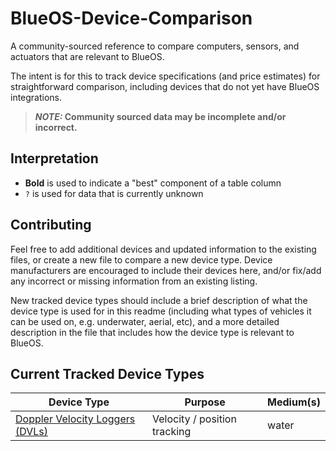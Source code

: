 # BlueOS-Device-Comparison
A community-sourced reference to compare computers, sensors, and actuators that are relevant to BlueOS.

The intent is for this to track device specifications (and price estimates) for straightforward comparison, including devices that do not yet have BlueOS integrations.

> ***NOTE:* Community sourced data may be incomplete and/or incorrect.**

## Interpretation
- **Bold** is used to indicate a "best" component of a table column
- `?` is used for data that is currently unknown

## Contributing
Feel free to add additional devices and updated information to the existing files, or create a new file to compare a new device type. Device manufacturers are encouraged to include their devices here, and/or fix/add any incorrect or missing information from an existing listing.

New tracked device types should include a brief description of what the device type is used for in this readme (including what types of vehicles it can be used on, e.g. underwater, aerial, etc), and a more detailed description in the file that includes how the device type is relevant to BlueOS.

## Current Tracked Device Types

| Device Type | Purpose | Medium(s) |
|---|---|---|
[Doppler Velocity Loggers (DVLs)](doppler-velocity-loggers.md) | Velocity / position tracking | water
